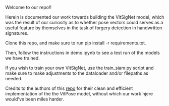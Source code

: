 Welcome to our repo!!

Herein is documented our work towards building the VitSigNet model, which was the result of our curiosity as to whether pose vectors could serves as a useful feature by themselves in the task of forgery detection in handwritten signatures. 

Clone this repo, and make sure to run pip install -r requirements.txt.

Then, follow the instructions in demo.ipynb to see a test run of the models we have trained.

If you wish to train your own VitSigNet, use the train_siam.py script and make sure to make adjustments to the dataloader and/or filepaths as needed.


Credits to the authors of this [repo](https://github.com/jaehyunnn/ViTPose_pytorch.git) for their clean and efficient implementation of the the VitPose model, without which our work hjere would've been miles harder.
